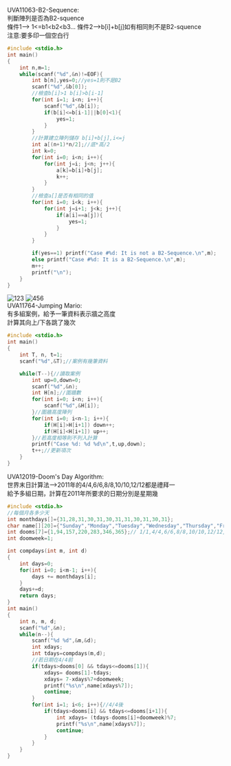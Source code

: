 UVA11063-B2-Sequence:  
判斷陣列是否為B2-squence  
條件1--> 1<=b1<b2<b3... 條件2-->b[i]+b[j]如有相同則不是B2-squence  
注意:要多印一個空白行  
```C
#include <stdio.h>
int main()
{
	int n,m=1;
	while(scanf("%d",&n)!=EOF){
		int b[n],yes=0;//yes=1則不是B2
		scanf("%d",&b[0]);
		//檢查b[i]>1 b[i]>b[i-1]
		for(int i=1; i<n; i++){
			scanf("%d",&b[i]);
			if(b[i]<=b[i-1]||b[0]<1){
				yes=1;
			}
		}
		//計算建立陣列儲存 b[i]+b[j],i<=j
		int a[(n+1)*n/2];//底*高/2
		int k=0;
		for(int i=0; i<n; i++){
			for(int j=i; j<n; j++){
				a[k]=b[i]+b[j];
				k++;
			}
		}
		//檢查a[]是否有相同的值
		for(int i=0; i<k; i++){
			for(int j=i+1; j<k; j++){
				if(a[i]==a[j]){
					yes=1;
				}
			}
		}

		if(yes==1) printf("Case #%d: It is not a B2-Sequence.\n",m);
		else printf("Case #%d: It is a B2-Sequence.\n",m);
		m++;
		printf("\n");
	}
}
```
![123](https://user-images.githubusercontent.com/79676872/138385760-362ea874-12c3-45d0-a127-34883654709b.png)
![456](https://user-images.githubusercontent.com/79676872/138385765-34613f10-975b-413f-919e-ed33895940a3.png)  
UVA11764-Jumping Mario:  
有多組案例，給予一筆資料表示牆之高度  
計算其向上/下各跳了幾次  
```C
#include <stdio.h>
int main()
{
	int T, n, t=1;
	scanf("%d",&T);//案例有幾筆資料

	while(T--){//讀取案例
		int up=0,down=0;
		scanf("%d",&n);
		int H[n];//圍牆數
		for(int i=0; i<n; i++){
			scanf("%d",&H[i]);
		}//圍牆高度陣列
		for(int i=0; i<n-1; i++){
			if(H[i]>H[i+1]) down++;
			if(H[i]<H[i+1]) up++;
		}//若高度相等則不列入計算
		printf("Case %d: %d %d\n",t,up,down);
		t++;//更新項次
	}
}
```
UVA12019-Doom's Day Algorithm:  
世界末日計算法-->2011年的4/4,6/6,8/8,10/10,12/12都是禮拜一  
給予多組日期，計算在2011年所要求的日期分別是星期幾  
```C
#include <stdio.h>
//每個月各多少天
int monthdays[]={31,28,31,30,31,30,31,31,30,31,30,31};
char name[][20]={"Sunday","Monday","Tuesday","Wednesday","Thursday","Friday","Saturday",};
int dooms[7]={1,94,157,220,283,346,365};// 1/1,4/4,6/6,8/8,10/10,12/12,12/31
int doomweek=1;

int compdays(int m, int d)
{
	int days=0;
	for(int i=0; i<m-1; i++){
		days += monthdays[i];
	}
	days+=d;
	return days;
}
int main()
{
	int n, m, d;
	scanf("%d",&n);
	while(n--){
		scanf("%d %d",&m,&d);
		int xdays;
		int tdays=compdays(m,d);
		//若日期在4/4前
		if(tdays>dooms[0] && tdays<=dooms[1]){
			xdays= dooms[1]-tdays;
			xdays= 7-xdays%7+doomweek;
			printf("%s\n",name[xdays%7]);
			continue;
		}
		for(int i=1; i<6; i++){//4/4後
			if(tdays>dooms[i] && tdays<=dooms[i+1]){
				int xdays= (tdays-dooms[i]+doomweek)%7;
				printf("%s\n",name[xdays%7]);
				continue;
			}
		}
	}
}
```

